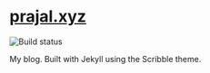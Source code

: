 # [prajal.xyz](https://prajal.xyz)

![Build status](https://github.com/pbishwakarma/prajal.github.io/workflows/Build%20and%20deploy%20static%20assets%20to%20public%20repo/badge.svg?branch=master)

My blog. Built with Jekyll using the Scribble theme.